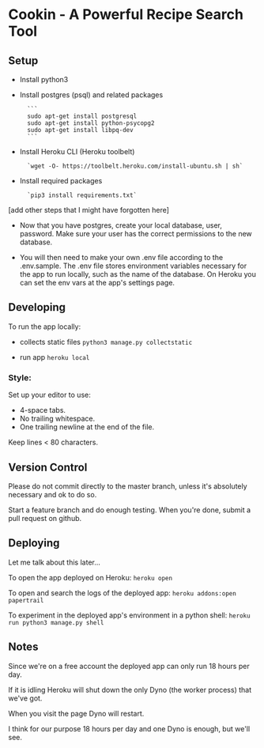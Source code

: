 # Cookin - A Powerful Recipe Search Tool

## Setup

- Install python3

- Install postgres (psql) and related packages

        ```
        sudo apt-get install postgresql
        sudo apt-get install python-psycopg2
        sudo apt-get install libpq-dev
        ```

- Install Heroku CLI (Heroku toolbelt)

        `wget -O- https://toolbelt.heroku.com/install-ubuntu.sh | sh`

- Install required packages

        `pip3 install requirements.txt`

[add other steps that I might have forgotten here]

- Now that you have postgres, create your local database, user, password. Make sure your user has the correct permissions to the new database.

- You will then need to make your own .env file according to the .env.sample.
The .env file stores environment variables necessary for the app to run locally, such as the name of the database.
On Heroku you can set the env vars at the app's settings page.


## Developing

To run the app locally:

- collects static files
        `python3 manage.py collectstatic`

- run app
        `heroku local`


### Style:

Set up your editor to use:

- 4-space tabs.
- No trailing whitespace.
- One trailing newline at the end of the file.

Keep lines < 80 characters.


## Version Control

Please do not commit directly to the master branch, unless it's absolutely necessary and ok to do so.

Start a feature branch and do enough testing. When you're done, submit a pull request on github.


## Deploying

Let me talk about this later...

To open the app deployed on Heroku:
        `heroku open`

To open and search the logs of the deployed app:
        `heroku addons:open papertrail`

To experiment in the deployed app's environment in a python shell:
        `heroku run python3 manage.py shell`


## Notes

Since we're on a free account the deployed app can only run 18 hours per day.

If it is idling Heroku will shut down the only Dyno (the worker process) that we've got.

When you visit the page Dyno will restart.

I think for our purpose 18 hours per day and one Dyno is enough, but we'll see.

